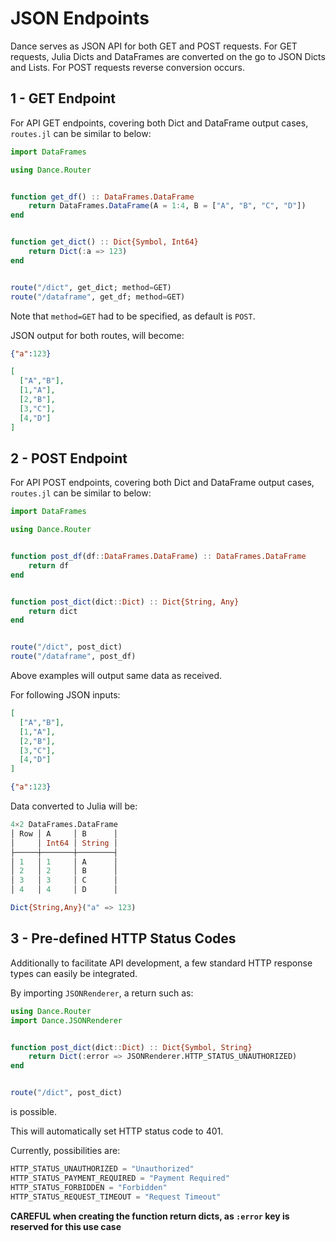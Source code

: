 # JSON Endpoints

Dance serves as JSON API for both GET and POST requests.
For GET requests, Julia Dicts and DataFrames are converted on the go to JSON Dicts and Lists.
For POST requests reverse conversion occurs.

## 1 - GET Endpoint

For API GET endpoints, covering both Dict and DataFrame output cases, `routes.jl` can be similar to below:

```julia
import DataFrames

using Dance.Router


function get_df() :: DataFrames.DataFrame
    return DataFrames.DataFrame(A = 1:4, B = ["A", "B", "C", "D"])
end


function get_dict() :: Dict{Symbol, Int64}
    return Dict(:a => 123)
end


route("/dict", get_dict; method=GET)
route("/dataframe", get_df; method=GET)
```

Note that `method=GET` had to be specified, as default is `POST`.

JSON output for both routes, will become:

```json
{"a":123}
```

```json
[
  ["A","B"],
  [1,"A"],
  [2,"B"],
  [3,"C"],
  [4,"D"]
]
```

## 2 - POST Endpoint

For API POST endpoints, covering both Dict and DataFrame output cases, `routes.jl` can be similar to below:

```julia
import DataFrames

using Dance.Router


function post_df(df::DataFrames.DataFrame) :: DataFrames.DataFrame
    return df
end


function post_dict(dict::Dict) :: Dict{String, Any}
    return dict
end


route("/dict", post_dict)
route("/dataframe", post_df)
```

Above examples will output same data as received.

For following JSON inputs:

```json
[
  ["A","B"],
  [1,"A"],
  [2,"B"],
  [3,"C"],
  [4,"D"]
]
```

```json
{"a":123}
```

Data converted to Julia will be:

```julia
4×2 DataFrames.DataFrame
│ Row │ A     │ B      │
│     │ Int64 │ String │
├─────┼───────┼────────┤
│ 1   │ 1     │ A      │
│ 2   │ 2     │ B      │
│ 3   │ 3     │ C      │
│ 4   │ 4     │ D      │
```

```julia
Dict{String,Any}("a" => 123)
```

## 3 - Pre-defined HTTP Status Codes
 
Additionally to facilitate API development, a few standard HTTP response types can easily be integrated.

By importing `JSONRenderer`, a return such as:

```julia
using Dance.Router
import Dance.JSONRenderer


function post_dict(dict::Dict) :: Dict{Symbol, String}
    return Dict(:error => JSONRenderer.HTTP_STATUS_UNAUTHORIZED)
end


route("/dict", post_dict)
```
is possible.

This will automatically set HTTP status code to 401.

Currently, possibilities are: 

```julia
HTTP_STATUS_UNAUTHORIZED = "Unauthorized"
HTTP_STATUS_PAYMENT_REQUIRED = "Payment Required"
HTTP_STATUS_FORBIDDEN = "Forbidden"
HTTP_STATUS_REQUEST_TIMEOUT = "Request Timeout"
```

**CAREFUL when creating the function return dicts, as `:error` key is reserved for this use case**
